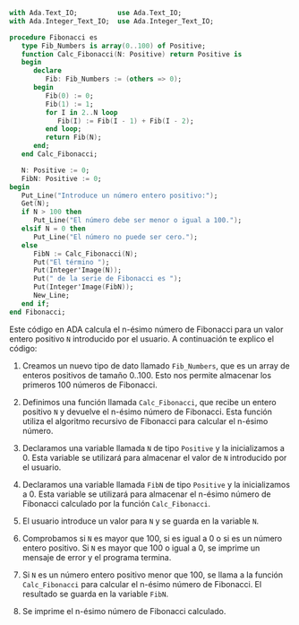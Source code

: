 ```ada
with Ada.Text_IO;          use Ada.Text_IO;
with Ada.Integer_Text_IO;  use Ada.Integer_Text_IO;

procedure Fibonacci es
   type Fib_Numbers is array(0..100) of Positive;
   function Calc_Fibonacci(N: Positive) return Positive is
   begin
      declare
         Fib: Fib_Numbers := (others => 0);
      begin
         Fib(0) := 0;
         Fib(1) := 1;
         for I in 2..N loop
            Fib(I) := Fib(I - 1) + Fib(I - 2);
         end loop;
         return Fib(N);
      end;
   end Calc_Fibonacci;

   N: Positive := 0;
   FibN: Positive := 0;
begin
   Put_Line("Introduce un número entero positivo:");
   Get(N);
   if N > 100 then
      Put_Line("El número debe ser menor o igual a 100.");
   elsif N = 0 then
      Put_Line("El número no puede ser cero.");
   else
      FibN := Calc_Fibonacci(N);
      Put("El término ");
      Put(Integer'Image(N));
      Put(" de la serie de Fibonacci es ");
      Put(Integer'Image(FibN));
      New_Line;
   end if;
end Fibonacci;
```

Este código en ADA calcula el n-ésimo número de Fibonacci para un valor entero positivo `N` introducido por el usuario. A continuación te explico el código:

1. Creamos un nuevo tipo de dato llamado `Fib_Numbers`, que es un array de enteros positivos de tamaño 0..100. Esto nos permite almacenar los primeros 100 números de Fibonacci.

2. Definimos una función llamada `Calc_Fibonacci`, que recibe un entero positivo `N` y devuelve el n-ésimo número de Fibonacci. Esta función utiliza el algoritmo recursivo de Fibonacci para calcular el n-ésimo número.

3. Declaramos una variable llamada `N` de tipo `Positive` y la inicializamos a 0. Esta variable se utilizará para almacenar el valor de `N` introducido por el usuario.

4. Declaramos una variable llamada `FibN` de tipo `Positive` y la inicializamos a 0. Esta variable se utilizará para almacenar el n-ésimo número de Fibonacci calculado por la función `Calc_Fibonacci`.

5. El usuario introduce un valor para `N` y se guarda en la variable `N`.

6. Comprobamos si `N` es mayor que 100, si es igual a 0 o si es un número entero positivo. Si `N` es mayor que 100 o igual a 0, se imprime un mensaje de error y el programa termina.

7. Si `N` es un número entero positivo menor que 100, se llama a la función `Calc_Fibonacci` para calcular el n-ésimo número de Fibonacci. El resultado se guarda en la variable `FibN`.

8. Se imprime el n-ésimo número de Fibonacci calculado.